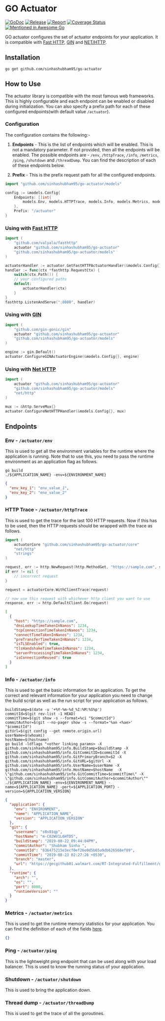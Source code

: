 # GO Actuator

[![GoDoc](https://godoc.org/github.com/sinhashubham95/go-actuator?status.svg)](https://pkg.go.dev/github.com/sinhashubham95/go-actuator)
[![Release](https://img.shields.io/github/v/release/sinhashubham95/go-actuator?sort=semver)](https://github.com/sinhashubham95/go-actuator/releases)
[![Report](https://goreportcard.com/badge/github.com/sinhashubham95/go-actuator)](https://goreportcard.com/report/github.com/sinhashubham95/go-actuator)
[![Coverage Status](https://coveralls.io/repos/github/sinhashubham95/go-actuator/badge.svg?branch=master)](https://coveralls.io/github/sinhashubham95/go-actuator?branch=master)
[![Mentioned in Awesome Go](https://awesome.re/mentioned-badge.svg)](https://github.com/avelino/awesome-go#utilities)

GO actuator configures the set of actuator endpoints for your application. It is compatible with [Fast HTTP](https://github.com/valyala/fasthttp), [GIN](https://github.com/gin-gonic/gin) and [NET/HTTP](https://pkg.go.dev/net/http).

## Installation

```shell
go get github.com/sinhashubham95/go-actuator
```

## How to Use

The actuator library is compatible with the most famous web frameworks. This is highly configurable and each endpoint can be enabled or disabled during initialization. You can also specify a prefix path for each of these configured endpoints(with default value `/actuator`).

### Configuration

The configuration contains the following:-

1. **Endpoints** - This is the list of endpoints which will be enabled. This is not a mandatory parameter. If not provided, then all the endpoints will be enabled. The possible endpoints are - `/env`, `/httpTrace`, `/info`, `/metrics`, `/ping`, `/shutdown` and `/threadDump`. You can find the description of each of these endpoints below.

2. **Prefix** - This is the prefix request path for all the configured endpoints.

```go
import "github.com/sinhashubham95/go-actuator/models"

config := &models.Config{
	Endpoints: []int{
		models.Env, models.HTTPTrace, models.Info, models.Metrics, models.Ping, models.Shutdown, models.ThreadDump
    },
    Prefix: "/actuator"
}
```

### Using with [Fast HTTP](https://github.com/valyala/fasthttp)

```go
import (
    "github.com/valyala/fasthttp"
    actuator "github.com/sinhashubham95/go-actuator"
	"github.com/sinhashubham95/go-actuator/models"
)

actuatorHandler := actuator.GetFastHTTPActuatorHandler(&models.Config{})
handler := func(ctx *fasthttp.RequestCtx) {
	switch(ctx.Path()) {
	// your configured paths
    default:
    	actuatorHandler(ctx)
    }
}
fasthttp.ListenAndServe(":8080", handler)
```

### Using with [GIN](https://github.com/gin-gonic/gin)

```go
import (
    "github.com/gin-gonic/gin"
    actuator "github.com/sinhashubham95/go-actuator"
	"github.com/sinhashubham95/go-actuator/models"
)

engine := gin.Default()
actuator.ConfigureGINActuatorEngine(&models.Config{}, engine)
```

### Using with [Net HTTP](https://pkg.go.dev/net/http)

```go
import (
    actuator "github.com/sinhashubham95/go-actuator"
	"github.com/sinhashubham95/go-actuator/models"
    "net/http"
)

mux := &http.ServeMux{}
actuator.ConfigureNetHTTPHandler(&models.Config{}, mux)
```

## Endpoints

### Env - `/actuator/env`

This is used to get all the environment variables for the runtime where the application is running. Note that to use this, you need to pass the runtime environment as an application flag as follows.

```shell
go build
./${APPLICATION_NAME} -env=${ENVIRONMENT_NAME}
```

```json
{
  "env_key_1": "env_value_1",
  "env_key_2": "env_value_2"
}
```

### HTTP Trace - `/actuator/httpTrace`

This is used to get the trace for the last 100 HTTP requests. Now if this has to be used, then the HTTP requests should be wrapped with the trace as follows.

```go
import (
    actuatorCore "github.com/sinhashubham95/go-actuator/core"
    "net/http"
    "strings"
)

request, err := http.NewRequest(http.MethodGet, "https://sample.com", strings.NewReader("sample"))
if err != nil {
	// incorrect request
}

request = actuatorCore.WithClientTrace(request)

// now use this request with whichever http client you want to use
response, err := http.DefaultClient.Do(request)
```

```json
[
  {
    "host": "https://sample.com",
    "dnsLookupTimeTakenInNanos": 1234,
    "tcpConnectionTimeTakenInNanos": 1234,
    "connectTimeTakenInNanos": 1234,
    "preTransferTimeTakenInNanos": 1234,
    "isTLSEnabled": true,
    "tlsHandshakeTimeTakenInNanos": 1234,
    "serverProcessingTimeTakenInNanos": 1234,
    "isConnectionReused": true
  }
]
```

### Info - `/actuator/info`

This is used to get the basic information for an application. To get the correct and relevant information for your application you need to change the build script as well as the run script for your application as follows.

```shell
buildStamp=$(date -u '+%Y-%m-%d_%I:%M:%S%p')
commitId=$(git rev-list -1 HEAD)
commitTime=$(git show -s --format=%ci "$commitId")
commitAuthor=$(git --no-pager show -s --format='%an <%ae>' "$commitId")
gitUrl=$(git config --get remote.origin.url)
userName=$(whoami)
hostName=$(hostname)
go build -ldflags "<other linking params> -X github.com/sinhashubham95/info.BuildStamp=$buildStamp -X github.com/sinhashubham95/info.GitCommitID=$commitId -X github.com/sinhashubham95/info.GitPrimaryBranch=$2 -X github.com/sinhashubham95/info.GitURL=$gitUrl -X github.com/sinhashubham95/info.UserName=$userName -X github.com/sinhashubham95/info.HostName=$hostName  -X \"github.com/sinhashubham95/info.GitCommitTime=$commitTime\" -X \"github.com/sinhashubham95/info.GitCommitAuthor=$commitAuthor\""
./${APPLICATION_NAME} -env=${ENVIRONMENT_NAME} -name=${APPLICATION_NAME} -port=${APPLICATION_PORT} -version=${APPLICATION_VERSION}
```

```json
{
  "application": {
    "env": "ENVIRONMENT",
    "name": "APPLICATION_NAME",
    "version": "APPLICATION_VERSION"
  },
  "git": {
    "username": "s0s01qp",
    "hostName": "m-C02WV1L6HTD5",
    "buildStamp": "2019-08-22_09:44:04PM",
    "commitAuthor": "Shubham Sinha ",
    "commitId": "836475215e3ecf0ef26e0d5b65a9db626568ef89",
    "commitTime": "2019-08-23 02:27:26 +0530",
    "branch": "master",
    "url": "https://gecgithub01.walmart.com/RT-Integrated-Fulfillment/gif-ui-bff.git"
  },
  "runtime": {
    "arch": "",
    "os": "",
    "port": 8080,
    "runtimeVersion": ""
  }
}
```

### Metrics - `/actuator/metrics`

This is used to get the runtime memory statistics for your application. You can find the definition of each of the fields [here](./models/memStats.go).

```json
{}
```

### Ping - `/actuator/ping`

This is the lightweight ping endpoint that can be used along with your load balancer. This is used to know the running status of your application.

### Shutdown - `/actuator/shutdown`

This is used to bring the application down.

### Thread dump - `/actuator/threadDump`

This is used to get the trace of all the goroutines.
